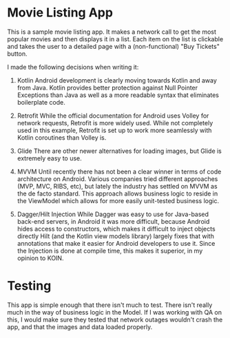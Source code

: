 # Movie Listing App

This is a sample movie listing app. It makes a network call to get the most popular movies and then
displays it in a list. Each item on the list is clickable and takes the user to a detailed page
with a (non-functional) "Buy Tickets" button.

I made the following decisions when writing it:

1. Kotlin
Android development is clearly moving towards Kotlin and away from Java. Kotlin provides better
   protection against Null Pointer Exceptions than Java as well as a more readable syntax that
   eliminates boilerplate code.
   
2. Retrofit
While the official documentation for Android uses Volley for network requests, Retrofit is more
   widely used. While not completely used in this example, Retrofit is set up to work more
   seamlessly with Kotlin coroutines than Volley is.
   
3. Glide
There are other newer alternatives for loading images, but Glide is extremely easy to use.
   
4. MVVM
Until recently there has not been a clear winner in terms of code architecture on Android. Various
   companies tried different approaches (MVP, MVC, RIBS, etc), but lately the industry has settled
   on MVVM as the de facto standard. This approach allows business logic to reside in the ViewModel
   which allows for more easily unit-tested business logic.
   
5. Dagger/Hilt Injection
While Dagger was easy to use for Java-based back-end servers, in Android it was more difficult,
   because Android hides access to constructors, which makes it difficult to inject objects directly
   Hilt (and the Kotlin view models library) largely fixes that with annotations that make it 
   easier for Android developers to use it. Since the Injection is done at compile time, this makes
   it superior, in my opinion to KOIN.
   
# Testing
This app is simple enough that there isn't much to test. There isn't really much in the way of
business logic in the Model. If I was working with QA on this, I would make sure they tested that
network outages wouldn't crash the app, and that the images and data loaded properly.